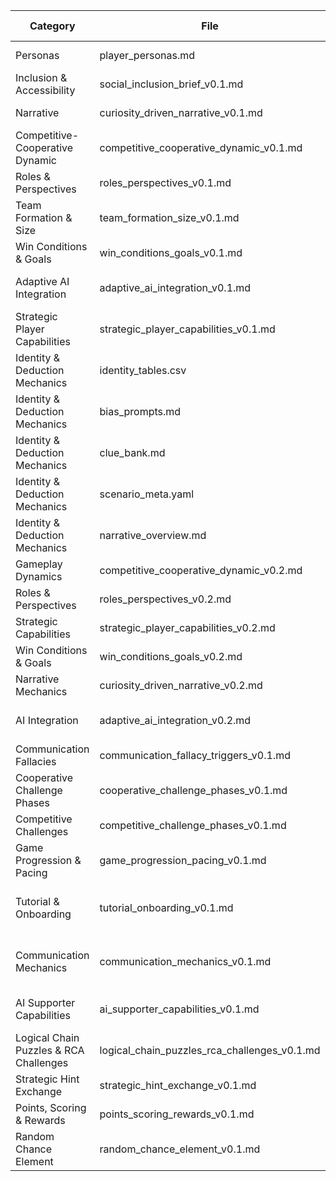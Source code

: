 | Category | File | Owner | Last Updated |
|----------|------|-------|--------------|
| Personas | player_personas.md | UX Research | 2025-07-01 |
| Inclusion & Accessibility | social_inclusion_brief_v0.1.md | UX Research | 2025-07-01 |
| Narrative| curiosity_driven_narrative_v0.1.md | Narrative Design | 2025-07-01 |
| Competitive-Cooperative Dynamic | competitive_cooperative_dynamic_v0.1.md | Game Design | 2025-07-01 |
| Roles & Perspectives | roles_perspectives_v0.1.md | Game Design | 2025-07-01 |
| Team Formation & Size | team_formation_size_v0.1.md | Game Design | 2025-07-01 |
| Win Conditions & Goals | win_conditions_goals_v0.1.md | Game Design | 2025-07-01 |
| Adaptive AI Integration | adaptive_ai_integration_v0.1.md | AI & Game Design | 2025-07-01 |
| Strategic Player Capabilities | strategic_player_capabilities_v0.1.md | Game Design | 2025-07-01 |
| Identity & Deduction Mechanics| identity_tables.csv                        | Scenario Design | 2025-07-01   |
| Identity & Deduction Mechanics| bias_prompts.md                            | Scenario Design | 2025-07-01   |
| Identity & Deduction Mechanics| clue_bank.md                               | Scenario Design | 2025-07-01   |
| Identity & Deduction Mechanics| scenario_meta.yaml                         | Scenario Design | 2025-07-01   |
| Identity & Deduction Mechanics| narrative_overview.md                      | Scenario Design | 2025-07-01   |
| Gameplay Dynamics              | competitive_cooperative_dynamic_v0.2.md   | Game Design     | 2025-07-01   |
| Roles & Perspectives           | roles_perspectives_v0.2.md                | Game Design     | 2025-07-01   |
| Strategic Capabilities         | strategic_player_capabilities_v0.2.md     | Game Design     | 2025-07-01   |
| Win Conditions & Goals         | win_conditions_goals_v0.2.md              | Game Design     | 2025-07-01   |
| Narrative Mechanics            | curiosity_driven_narrative_v0.2.md        | Narrative Design| 2025-07-01   |
| AI Integration                 | adaptive_ai_integration_v0.2.md           | AI & Game Design| 2025-07-01   |
| Communication Fallacies        | communication_fallacy_triggers_v0.1.md    | Narrative Design| 2025-07-01   |
| Cooperative Challenge Phases   | cooperative_challenge_phases_v0.1.md      | Game Design | 2025-07-01   |
| Competitive Challenges         | competitive_challenge_phases_v0.1.md      | Game Design | 2025-07-01   |
| Game Progression & Pacing      | game_progression_pacing_v0.1.md           | Game Design | 2025-07-01   |
| Tutorial & Onboarding          | tutorial_onboarding_v0.1.md | Game Design & UX Research |2025-07-01   |
| Communication Mechanics        | communication_mechanics_v0.1.md | Game Design & UX Research |  2025-07-01   |
| AI Supporter Capabilities      | ai_supporter_capabilities_v0.1.md | AI & Game Design | 2025-07-01   |
| Logical Chain Puzzles & RCA Challenges | logical_chain_puzzles_rca_challenges_v0.1.md | Game Design | 2025-07-01   |
| Strategic Hint Exchange        | strategic_hint_exchange_v0.1.md | Game Design | 2025-07-01 |  
| Points, Scoring & Rewards      | points_scoring_rewards_v0.1.md | Game Design | 2025-07-01 |
| Random Chance Element          | random_chance_element_v0.1.md | Game Design | 2025-07-01 |




